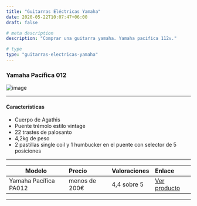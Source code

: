 ```yaml
---
title: "Guitarras Eléctricas Yamaha"
date: 2020-05-22T10:07:47+06:00
draft: false

# meta description
description: "Comprar una guitarra yamaha. Yamaha pacifica 112v."

# type
type: "guitarras-electricas-yamaha"
---
```


### Yamaha Pacífica 012

![image](../../images/post/yamaha_pacifica_012_opt.jpg)

<hr>

#### Características

* Cuerpo de Agathis
* Puente trémolo estilo vintage
* 22 trastes de palosanto
* 4,2kg de peso
* 2 pastillas single coil y 1 humbucker en el puente con selector de 5 posiciones

<hr>

| Modelo        | Precio    | Valoraciones | Enlace |      
| ------------- |:-------------|:-------------|:-------------
| Yamaha Pacífica PA012	   	   | menos de 200€ | 4,4 sobre 5 | [Ver producto](https://amzn.to/3bLizRn)	

<hr>